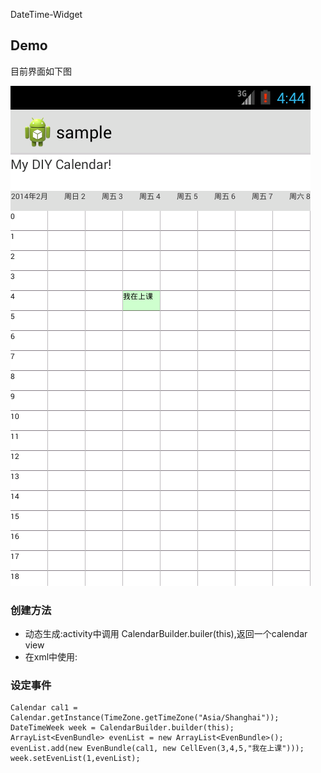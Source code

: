 DateTime-Widget

## Demo
目前界面如下图

![Screenshot](https://github.com/Linktime/DateTime-Widget/blob/master/Screenshot.png)

### 创建方法
* 动态生成:activity中调用 CalendarBuilder.builer(this),返回一个calendar view
* 在xml中使用:<include layout="@layout/scroll_week"/>

### 设定事件
````
Calendar cal1 = Calendar.getInstance(TimeZone.getTimeZone("Asia/Shanghai"));
DateTimeWeek week = CalendarBuilder.builder(this);
ArrayList<EvenBundle> evenList = new ArrayList<EvenBundle>();
evenList.add(new EvenBundle(cal1, new CellEven(3,4,5,"我在上课")));
week.setEvenList(1,evenList);
````

